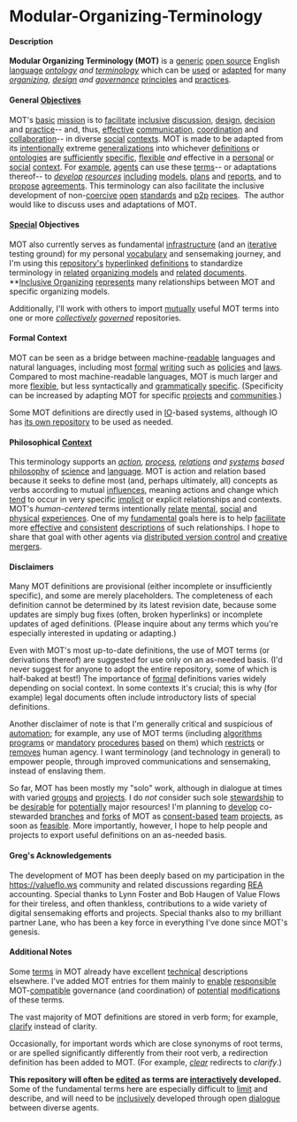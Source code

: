 # Modular-Organizing-Terminology

#### Description

**Modular Organizing Terminology (MOT)** is a [generic](https://github.com/gcassel/Modular-Organization-Terminology/blob/master/terms/generic.md) [open source](https://www.gnu.org/licenses/gpl-3.0.en.html) English [language](https://github.com/gcassel/Modular-Organizing-Terminology/blob/master/terms/language.md) *[ontology](https://github.com/gcassel/Modular-Organization-Terminology/blob/master/terms/ontology.md) and [terminology](https://github.com/gcassel/Modular-Organization-Terminology/blob/master/terms/terminology.md)* which can be [used](https://github.com/gcassel/Modular-Organization-Terminology/blob/master/terms/use.md) or [adapted](https://github.com/gcassel/Modular-Organization-Terminology/blob/master/terms/adapt.md) for many *[organizing](https://github.com/gcassel/Modular-Organization-Terminology/blob/master/terms/organize.md), [design](https://github.com/gcassel/Modular-Organization-Terminology/blob/master/terms/design.md) and [governance](https://github.com/gcassel/Modular-Organization-Terminology/blob/master/terms/govern.md)* [principles](https://github.com/gcassel/Modular-Organization-Terminology/blob/master/terms/principle.md) and [practices](https://github.com/gcassel/Modular-Organization-Terminology/blob/master/terms/practice.md).

#### General [Objectives](https://github.com/gcassel/Modular-Organization-Terminology/blob/master/terms/goal.md)

MOT's [basic](https://github.com/gcassel/Modular-Organization-Terminology/blob/master/terms/base.md) [mission](https://github.com/gcassel/Modular-Organization-Terminology/blob/master/terms/mission.md) is to [facilitate](https://github.com/gcassel/Modular-Organization-Terminology/blob/master/terms/facilitate.md) [inclusive](https://github.com/gcassel/Modular-Organization-Terminology/blob/master/terms/include.md) [discussion](https://github.com/gcassel/Modular-Organization-Terminology/blob/master/terms/discuss.md), [design](https://github.com/gcassel/Modular-Organization-Terminology/blob/master/terms/design.md), [decision](https://github.com/gcassel/Modular-Organization-Terminology/blob/master/terms/decide.md) and [practice](https://github.com/gcassel/Modular-Organization-Terminology/blob/master/terms/practice.md)-- and, thus, [effective](https://github.com/gcassel/Modular-Organization-Terminology/blob/master/terms/effective.md) [communication](https://github.com/gcassel/Modular-Organization-Terminology/blob/master/terms/communicate.md), [coordination](https://github.com/gcassel/Modular-Organization-Terminology/blob/master/terms/coordinate.md) and [collaboration](https://github.com/gcassel/Modular-Organization-Terminology/blob/master/terms/collaborate.md)-- in diverse [social](https://github.com/gcassel/Modular-Organization-Terminology/blob/master/terms/social.md) [contexts](https://github.com/gcassel/Modular-Organization-Terminology/blob/master/terms/context.md).  MOT is made to be adapted from its [intentionally](https://github.com/gcassel/Modular-Organization-Terminology/blob/master/terms/intend.md) extreme [generalizations](https://github.com/gcassel/Modular-Organization-Terminology/blob/master/terms/generic.md) into whichever [definitions](https://github.com/gcassel/Modular-Organization-Terminology/blob/master/terms/define.md) or [ontologies](https://github.com/gcassel/Modular-Organization-Terminology/blob/master/terms/ontology.md) are [sufficiently](https://github.com/gcassel/Modular-Organization-Terminology/blob/master/terms/suffice.md) [specific](https://github.com/gcassel/Modular-Organization-Terminology/blob/master/terms/specific.md), [flexible](https://github.com/gcassel/Modular-Organization-Terminology/blob/master/terms/flexible.md) *and* effective in a [personal](https://github.com/gcassel/Modular-Organization-Terminology/blob/master/terms/personal.md) or [social](https://github.com/gcassel/Modular-Organization-Terminology/blob/master/terms/social.md) [context](https://github.com/gcassel/Modular-Organization-Terminology/blob/master/terms/context.md).  For [example](https://github.com/gcassel/Modular-Organization-Terminology/blob/master/terms/example.md), [agents](https://github.com/gcassel/Modular-Organization-Terminology/blob/master/terms/agent.md) can use these [terms](https://github.com/gcassel/Modular-Organization-Terminology/blob/master/terms/term.md)-- or adaptations thereof-- to *[develop](https://github.com/gcassel/Modular-Organization-Terminology/blob/master/terms/develop.md) [resources](https://github.com/gcassel/Modular-Organization-Terminology/blob/master/terms/resource.md)* [including](https://github.com/gcassel/Modular-Organization-Terminology/blob/master/terms/include.md) [models](https://github.com/gcassel/Modular-Organization-Terminology/blob/master/terms/model.md), [plans](https://github.com/gcassel/Modular-Organization-Terminology/blob/master/terms/plan.md) and [reports](https://github.com/gcassel/Modular-Organization-Terminology/blob/master/terms/report.md), and to [propose](https://github.com/gcassel/Modular-Organization-Terminology/blob/master/terms/propose.md) [agreements](https://github.com/gcassel/Modular-Organization-Terminology/blob/master/terms/agree.md).  This terminology can also facilitate the inclusive development of non-[coercive](https://github.com/gcassel/Modular-Organization-Terminology/blob/master/terms/coerce.md) [open](https://github.com/gcassel/Modular-Organization-Terminology/blob/master/terms/open-license.md) [standards](https://github.com/gcassel/Modular-Organization-Terminology/blob/master/terms/standard.md) and [p2p](https://github.com/gcassel/Modular-Organization-Terminology/blob/master/terms/p2p.md) [recipes](https://github.com/gcassel/Modular-Organization-Terminology/blob/master/terms/recipe.md).  The author would like to discuss uses and adaptations of MOT.

#### [Special](https://github.com/gcassel/Modular-Organization-Terminology/blob/master/terms/specific.md) Objectives

MOT also currently serves as fundamental [infrastructure](https://github.com/gcassel/Modular-Organization-Terminology/blob/master/terms/infrastructure.md) (and an [iterative](https://github.com/gcassel/Modular-Organization-Terminology/blob/master/terms/iterate.md) testing ground) for my personal [vocabulary](https://github.com/gcassel/Modular-Organization-Terminology/blob/master/terms/vocabulary.md) and sensemaking journey, and I'm using this [repository's](https://github.com/gcassel/Modular-Organization-Terminology/blob/master/terms/repository.md) [hyperlinked](https://github.com/gcassel/Modular-Organization-Terminology/blob/master/terms/hyperlink.md) [definitions](https://github.com/gcassel/Modular-Organization-Terminology/blob/master/terms/define.md) to standardize terminology in [related](https://github.com/gcassel/Modular-Organization-Terminology/blob/master/terms/relate.md) [organizing models](https://github.com/gcassel/Models) and [related](https://github.com/gcassel/Modular-Organization-Terminology/blob/master/terms/relate.md) [documents](https://github.com/gcassel/Modular-Organization-Terminology/blob/master/terms/document.md).  **[Inclusive Organizing](https://inclusiveorg.net) [represents](https://github.com/gcassel/Modular-Organization-Terminology/blob/master/terms/represent.md) many relationships between MOT and specific organizing models.

Additionally, I'll work with others to import [mutually](https://github.com/gcassel/Modular-Organization-Terminology/blob/master/terms/mutual.md) useful MOT terms into one or more *[collectively](https://github.com/gcassel/Modular-Organization-Terminology/blob/master/terms/collective.md) [governed](https://github.com/gcassel/Modular-Organization-Terminology/blob/master/terms/govern.md)* repositories.

#### Formal Context

MOT can be seen as a bridge between machine-[readable](https://github.com/gcassel/Modular-Organization-Terminology/blob/master/terms/read.md) languages and natural languages, including most [formal](https://github.com/gcassel/Modular-Organization-Terminology/blob/master/terms/form.md) [writing](https://github.com/gcassel/Modular-Organization-Terminology/blob/master/terms/write.md) such as [policies](https://github.com/gcassel/Modular-Organization-Terminology/blob/master/terms/policy.md) and [laws](https://github.com/gcassel/Modular-Organization-Terminology/blob/master/terms/law.md).  Compared to most machine-readable languages, MOT is much larger and more [flexible](https://github.com/gcassel/Modular-Organization-Terminology/blob/master/terms/flexible.md), but less syntactically and [grammatically](https://github.com/gcassel/Modular-Organization-Terminology/blob/master/terms/grammar.md) [specific](https://github.com/gcassel/Modular-Organization-Terminology/blob/master/terms/specification.md).  (Specificity can be increased by adapting MOT for specific [projects](https://github.com/gcassel/Modular-Organization-Terminology/blob/master/terms/project.md) and [communities](https://github.com/gcassel/Modular-Organization-Terminology/blob/master/terms/community.md).)

Some MOT definitions are directly used in [IO](https://inclusiveorg.net)-based systems, although IO has [its own repository](https://github.com/gcassel/IO) to be used as needed.

#### Philosophical [Context](https://github.com/gcassel/Modular-Organization-Terminology/blob/master/terms/context.md)

This terminology supports an *[action](https://github.com/gcassel/Modular-Organization-Terminology/blob/master/terms/act.md), [process](https://github.com/gcassel/Modular-Organization-Terminology/blob/master/terms/process.md), [relations](https://github.com/gcassel/Modular-Organization-Terminology/blob/master/terms/relate.md) and [systems](https://github.com/gcassel/Modular-Organization-Terminology/blob/master/terms/system.md) based* [philosophy](https://github.com/gcassel/Modular-Organizing-Terminology/blob/master/terms/philosophize.md) of [science](https://github.com/gcassel/Modular-Organizing-Terminology/blob/master/terms/science.md) and [language](https://github.com/gcassel/Modular-Organization-Terminology/blob/master/terms/language.md).  MOT is action and relation based because it seeks to define most (and, perhaps ultimately, all) concepts as verbs according to mutual [influences](https://github.com/gcassel/Modular-Organization-Terminology/blob/master/terms/influence.md), meaning actions and change which [tend](https://github.com/gcassel/Modular-Organization-Terminology/blob/master/terms/tend.md) to occur in very specific [implicit](https://github.com/gcassel/Modular-Organization-Terminology/blob/master/terms/imply.md) or explicit relationships and contexts.  MOT's *human-centered* terms intentionally [relate](https://github.com/gcassel/Modular-Organization-Terminology/blob/master/terms/relate.md) [mental](https://github.com/gcassel/Modular-Organization-Terminology/blob/master/terms/mental.md), [social](https://github.com/gcassel/Modular-Organization-Terminology/blob/master/terms/social.md) and [physical](https://github.com/gcassel/Modular-Organization-Terminology/blob/master/terms/physical.md) [experiences](https://github.com/gcassel/Modular-Organization-Terminology/blob/master/terms/experience.md).  One of my [fundamental](https://github.com/gcassel/Modular-Organization-Terminology/blob/master/terms/base.md) goals here is to help [facilitate](https://github.com/gcassel/Modular-Organization-Terminology/blob/master/terms/facilitate.md) more [effective](https://github.com/gcassel/Modular-Organization-Terminology/blob/master/terms/effective.md) and [consistent](https://github.com/gcassel/Modular-Organization-Terminology/blob/master/terms/consistent.md) [descriptions](https://github.com/gcassel/Modular-Organization-Terminology/blob/master/terms/describe.md) of such relationships.  I hope to share that goal with other agents via [distributed version control](https://github.com/gcassel/Modular-Organization-Terminology/blob/master/terms/distributed-version-control.md) and 
[creative](https://github.com/gcassel/Modular-Organization-Terminology/blob/master/terms/creation.md) [mergers](https://github.com/gcassel/Modular-Organization-Terminology/blob/master/terms/merge.md).

#### Disclaimers

Many MOT definitions are provisional (either incomplete or insufficiently specific), and some are merely placeholders. The completeness of each definition cannot be determined by its latest revision date, because some updates are simply bug fixes (often, broken hyperlinks) or incomplete updates of aged definitions.  (Please inquire about any terms which you're especially interested in updating or adapting.)

Even with MOT's most up-to-date definitions, the use of MOT terms (or derivations thereof) are suggested for use only on an as-needed basis.  (I'd never suggest for anyone to adopt the entire repository, some of which is half-baked at best!)  The importance of [formal](https://github.com/gcassel/Modular-Organization-Terminology/blob/master/terms/form.md) definitions varies widely depending on social context.  In some contexts it's crucial; this is why (for example) legal documents often include introductory lists of special definitions.  

Another disclaimer of note is that I'm generally critical and suspicious of [automation](https://github.com/gcassel/Modular-Organization-Terminology/blob/master/terms/automate.md); for example, any use of MOT terms (including [algorithms](https://github.com/gcassel/Modular-Organization-Terminology/blob/master/terms/algorithm.md) [programs](https://github.com/gcassel/Modular-Organization-Terminology/blob/master/terms/program.md) or [mandatory](https://github.com/gcassel/Modular-Organization-Terminology/blob/master/terms/mandate.md) [procedures](https://github.com/gcassel/Modular-Organization-Terminology/blob/master/terms/procedure.md) [based](https://github.com/gcassel/Modular-Organization-Terminology/blob/master/terms/base.md) on them) which [restricts](https://github.com/gcassel/Modular-Organization-Terminology/blob/master/terms/restrict.md) or [removes](https://github.com/gcassel/Modular-Organization-Terminology/blob/master/terms/remove.md) human agency.  I want terminology (and technology in general) to empower people, through improved communications and sensemaking, instead of enslaving them.

So far, MOT has been mostly my "solo" work, although in dialogue at times with varied [groups](https://github.com/gcassel/Modular-Organization-Terminology/blob/master/terms/group.md) and [projects](https://github.com/gcassel/Modular-Organization-Terminology/blob/master/terms/project.md).  I do *not* consider such sole [stewardship](https://github.com/gcassel/Modular-Organization-Terminology/blob/master/terms/steward.md) to be [desirable](https://github.com/gcassel/Modular-Organization-Terminology/blob/master/terms/desire.md) for [potentially](https://github.com/gcassel/Modular-Organization-Terminology/blob/master/terms/potential.md) major resources!  I'm planning to [develop](https://github.com/gcassel/Modular-Organization-Terminology/blob/master/terms/develop.md) co-stewarded [branches](https://github.com/gcassel/Modular-Organization-Terminology/blob/master/terms/branch.md) and [forks](https://github.com/gcassel/Modular-Organization-Terminology/blob/master/terms/fork.md) of MOT as [consent-based](https://github.com/gcassel/Modular-Organization-Terminology/blob/master/terms/consent-based.md) [team](https://github.com/gcassel/Modular-Organization-Terminology/blob/master/terms/team.md) [projects](https://github.com/gcassel/Modular-Organization-Terminology/blob/master/terms/project.md), as soon as [feasible](https://github.com/gcassel/Modular-Organization-Terminology/blob/master/terms/feasible.md).  More importantly, however, I hope to help people and projects to export useful definitions on an as-needed basis.

#### Greg's Acknowledgements

The development of MOT has been deeply based on my participation in the https://valueflo.ws community and related discussions regarding [REA](https://en.wikipedia.org/wiki/Resources,_Events,_Agents) accounting.  Special thanks to Lynn Foster and Bob Haugen of Value Flows for their tireless, and often thankless, contributions to a wide variety of digital sensemaking efforts and projects.  Special thanks also to my brilliant partner Lane, who has been a key force in everything I've done since MOT's genesis.

#### Additional Notes

Some [terms](https://github.com/gcassel/Modular-Organization-Terminology/blob/master/terms/term.md) in MOT already have excellent [technical](https://github.com/gcassel/Modular-Organization-Terminology/blob/master/terms/technical.md) descriptions elsewhere.  I've added MOT entries for them mainly to [enable](https://github.com/gcassel/Modular-Organization-Terminology/blob/master/terms/enable.md) [responsible](https://github.com/gcassel/Modular-Organization-Terminology/blob/master/terms/responsibility.md) MOT-[compatible](https://github.com/gcassel/Modular-Organization-Terminology/blob/master/terms/compatible.md) governance (and coordination) of [potential](https://github.com/gcassel/Modular-Organization-Terminology/blob/master/terms/potential.md) [modifications](https://github.com/gcassel/Modular-Organization-Terminology/blob/master/terms/modify.md) of these terms.

The vast majority of MOT definitions are stored in verb form; for example, [clarify](https://github.com/gcassel/Modular-Organization-Terminology/blob/master/terms/clarify.md) instead of clarity.  

Occasionally, for important words which are close synonyms of root terms, or are spelled significantly differently from their root verb, a redirection definition has been added to MOT.  (For example, *[clear](https://github.com/gcassel/Modular-Organization-Terminology/blob/master/terms/clear.md)* redirects to *clarify*.)

**This repository will often be [edited](https://github.com/gcassel/Modular-Organization-Terminology/blob/master/terms/edit.md) as terms are [interactively](https://github.com/gcassel/Modular-Organization-Terminology/blob/master/terms/interaction.md) developed.**  Some of the fundamental terms here are especially difficult to [limit](https://github.com/gcassel/Modular-Organization-Terminology/blob/master/terms/limit.md) and describe, and will need to be [inclusively](https://github.com/gcassel/Modular-Organization-Terminology/blob/master/terms/include.md) developed through open [dialogue](https://github.com/gcassel/Modular-Organization-Terminology/blob/master/terms/dialogue.md) between diverse agents.
